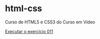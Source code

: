 # html-css
 Curso de HTML5 e CSS3 do Curso em Vídeo

<a href="https://joaoromario.github.io/html-css/Exerc%C3%ADcios/Ex011/"> Executar o exercício 011</a>
